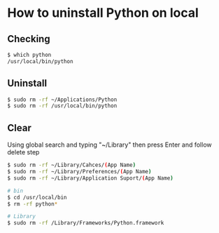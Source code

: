 # How to uninstall Python on local

## Checking
```bash
$ which python
/usr/local/bin/python
```

## Uninstall
```bash
$ sudo rm -rf ~/Applications/Python
$ sudo rm -rf /usr/local/bin/python
```
## Clear
Using global search and typing "~/Library" then press Enter and follow delete step
```bash
$ sudo rm -rf ~/Library/Cahces/(App Name)
$ sudo rm -rf ~/Library/Preferences/(App Name)
$ sudo rm -rf ~/Library/Application Suport/(App Name)

# bin
$ cd /usr/local/bin
$ rm -rf python*

# Library
$ sudo rm -rf /Library/Frameworks/Python.framework
```